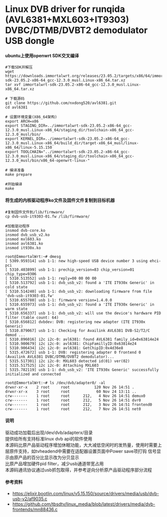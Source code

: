# Linux DVB driver for runqida (AVL6381+MXL603+IT9303) DVBC/DTMB/DVBT2 demodulator USB dongle

#### ubuntu上使用openwrt SDK交叉编译

```shell
#下载SDK并解压
wget https://downloads.immortalwrt.org/releases/23.05.2/targets/x86/64/immortalwrt-sdk-23.05.2-x86-64_gcc-12.3.0_musl.Linux-x86_64.tar.xz
tar xvf immortalwrt-sdk-23.05.2-x86-64_gcc-12.3.0_musl.Linux-x86_64.tar.xz

# 下载源码
git clone https://github.com/nxdong520/avl6381.git
cd avl6381

# 设置环境变量(X86_64架构)
export ARCH=x86
export STAGING_DIR=../immortalwrt-sdk-23.05.2-x86-64_gcc-12.3.0_musl.Linux-x86_64/staging_dir/toolchain-x86_64_gcc-12.3.0_musl/bin/
export KERNEL_DIR=../immortalwrt-sdk-23.05.2-x86-64_gcc-12.3.0_musl.Linux-x86_64/build_dir/target-x86_64_musl/linux-x86_64/linux-5.15.150
export TOOLCHAIN="../immortalwrt-sdk-23.05.2-x86-64_gcc-12.3.0_musl.Linux-x86_64/staging_dir/toolchain-x86_64_gcc-12.3.0_musl/bin/x86_64-openwrt-linux-"

# 编译准备
make prepare

#开始编译
make
```

#### 将生成的内核驱动程序ko文件及固件文件复制到目标机器
```shell
#复制固件文件到/lib/firmware/
cp dvb-usb-it9303-01.fw /lib/firmware/

#加载驱动程序
insmod dvb-core.ko
insmod dvb_usb_v2.ko
insmod mxl603.ko
insmod avl6381.ko
insmod it930x.ko

root@ImmortalWrt:~# dmesg 
[ 5309.959314] usb 1-1: new high-speed USB device number 3 using ehci-pci
[ 5310.403899] usb 1-1: prechip_version=83 chip_version=01 chip_type=9306
[ 5310.513552] usb 1-1: reply=00 00 00 00
[ 5310.513792] usb 1-1: dvb_usb_v2: found a 'ITE IT930x Generic' in cold state
[ 5310.514240] usb 1-1: dvb_usb_v2: downloading firmware from file 'dvb-usb-it9303-01.fw'
[ 5310.655780] usb 1-1: firmware version=1.4.0.0
[ 5310.655973] usb 1-1: dvb_usb_v2: found a 'ITE IT930x Generic' in warm state
[ 5310.656337] usb 1-1: dvb_usb_v2: will use the device's hardware PID filter (table count: 64)
[ 5310.656812] dvbdev: DVB: registering new adapter (ITE IT930x Generic)
[ 5310.879067] usb 1-1: Checking for Availink AVL6381 DVB-S2/T2/C demod ...
[ 5310.896016] i2c i2c-0: avl6381: found AVL6381 family_id=0x63814e24
[ 5310.900679] i2c i2c-0: avl6381: ChipFamillyID:0x63814e24
[ 5310.906434] i2c i2c-0: avl6381: GetChipID:0x4d36e8
[ 5315.472672] usb 1-1: DVB: registering adapter 0 frontend 0 (Availink AVL6381 DVBC/DTMB/DVBT2 demodulator)...
[ 5315.517301] i2c i2c-0: MXL603 detected id(01) ver(02)
[ 5315.517525] i2c i2c-0: Attaching MXL603
[ 5315.782119] usb 1-1: dvb_usb_v2: 'ITE IT930x Generic' successfully initialized and connected

root@ImmortalWrt:~# ls /dev/dvb/adapter0/ -al
drwxr-xr-x    2 root     root           120 Nov 26 14:51 .
drwxr-xr-x    3 root     root            60 Nov 24 13:11 ..
crw-------    1 root     root      212,   4 Nov 26 14:51 demux0
crw-------    1 root     root      212,   5 Nov 26 14:51 dvr0
crw-------    1 root     root      212,   3 Nov 26 14:51 frontend0
crw-------    1 root     root      212,   7 Nov 26 14:51 net0

```

#### 说明

驱动成功加载后出现/dev/dvb/adapterx/目录   
提供给所有支持标准linux dvb api的软件使用   
本源码比原产品驱动程序增加休眠功能，大大减低空闲时的发热量，使用时需要上层原件支持，如tvheadend中需要在适配器设置页面中Power save项打钩
信号显示由原产品的百分比显示改为分贝显示   
比原产品增加硬件pid filter，减少usb通道带宽占用   
本源码通讯协议通过usb抓包取得，并参考逆向分析原产品驱动程序部分流程   

#### 参考资料
- https://elixir.bootlin.com/linux/v5.15.150/source/drivers/media/usb/dvb-usb-v2/af9035.c
- https://github.com/tbsdtv/linux_media/blob/latest/drivers/media/dvb-frontends/mn88436.c
